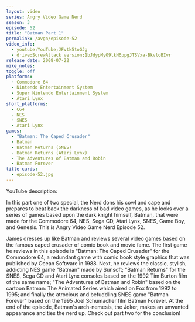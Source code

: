 ```yaml
---
layout: video
series: Angry Video Game Nerd
season: 3
episode: 52
title: "Batman Part 1"
permalink: /avgn/episode-52
video_info:
  - youtube;YouTube;JFvtk5toGJg
  - drive;ScrewAttack version;1bJdypMyO9lkH6ppgJTSVxa-BkvloBIvr
release_date: 2008-07-22
mike_notes:
toggle: off
platforms:
  - Commodore 64
  - Nintendo Entertainment System
  - Super Nintendo Entertainment System
  - Atari Lynx
short_platforms:
  - C64
  - NES
  - SNES
  - Atari Lynx
games:
  - "Batman: The Caped Crusader"
  - Batman
  - Batman Returns (SNES)
  - Batman Returns (Atari Lynx)
  - The Adventures of Batman and Robin
  - Batman Forever
title-cards:
  - episode-52.jpg
---
```


<p class="yt-description">YouTube description:</p>

In this part one of two special, the Nerd dons his cowl and cape and prepares to beat back the darkness of bad video games, as he looks over a series of games based upon the dark knight himself, Batman, that were made for the Commodore 64, NES, Sega CD, Atari Lynx, SNES, Game Boy, and Genesis. This is Angry Video Game Nerd Episode 52.

James dresses up like Batman and reviews several video games based on the famous caped crusader of comic book and movie fame. The first game he reviews in this episode is "Batman: The Caped Crusader" for the Commodore 64, a redundant game with comic book style graphics that was published by Ocean Software in 1988. Next, he reviews the classic, stylish, addicting NES game "Batman" made by Sunsoft; "Batman Returns" for the SNES, Sega CD and Atari Lynx consoles based on the 1992 Tim Burton film of the same name; "The Adventures of Batman and Robin" based on the cartoon Batman: The Animated Series which aired on Fox from 1992 to 1995; and finally the atrocious and befuddling SNES game "Batman Forever" based on the 1995 Joel Schumacher film Batman Forever. At the end of the episode, Batman's arch-nemesis, the Joker, makes an unwanted appearance and ties the nerd up. Check out part two for the conclusion!